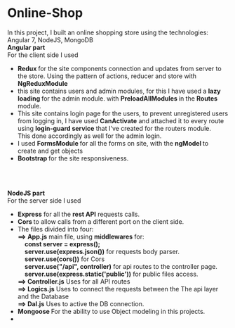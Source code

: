 # Online-Shop
In this project, I built an online shopping store using the technologies: Angular 7, NodeJS, MongoDB
<br>
<b>Angular part</b>
<br>
For the client side I used<br>
* <b> Redux </b> for the site components connection and updates from server to the store. Using the pattern of actions, reducer and store with <b> NgReduxModule </b><br>
* this site contains users and admin modules, for this I have used a <b> lazy loading </b> for the admin module. with <b> PreloadAllModules </b> in the <b> Routes </b> module.<br> 
* This site contains login page for the users, to prevent unregistered users from logging in, I have used <b>CanActivate</b> and attached it to every route using <b> login-guard service</b> that I've created for the routers module. <br> This done accordingly as well for the admin login.<br>
* I used <b> FormsModule </b> for all the forms on site, with the <b> ngModel </b> to create and get objects <br>
* <b> Bootstrap </b> for the site responsiveness. <br>

<br><br>

<b>NodeJS part</b>
<br>
For the server side I used<br>
* <b>Express</b> for all the <b>rest API</b> requests calls. <br>
* <b>Cors </b> to allow calls from a different port on the client side.<br>
* The files divided into four:<br>
    <b> ==> App.js</b> main file, using <b> middlewares</b> for: <br>
        &nbsp;&nbsp;&nbsp;&nbsp;<b>const server = express();</b><br>
        &nbsp;&nbsp;&nbsp;&nbsp;<b>server.use(express.json())</b> for requests body parser. <br>
        &nbsp;&nbsp;&nbsp;&nbsp;<b>server.use(cors())</b> for Cors<br>
        &nbsp;&nbsp;&nbsp;&nbsp;<b>server.use("/api", controller)</b> for api routes to the controller page.<br>
        &nbsp;&nbsp;&nbsp;&nbsp;<b>server.use(express.static('public'))</b> for public files access.<br>
    <b> ==> Controller.js</b> Uses for all API routes <br>
    <b> ==> Logics.js</b> Uses to connect the requests between the The api layer and the Database<br>
    <b> ==> Dal.js</b> Uses to active the DB connection.<br>
* <b> Mongoose </b> For the ability to use Object modeling in this projects. <br>
* <b> 
    
        




